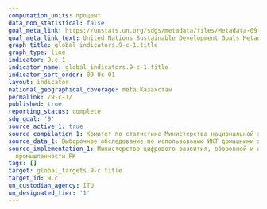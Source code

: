 ```yaml
---
computation_units: процент
data_non_statistical: false
goal_meta_link: https://unstats.un.org/sdgs/metadata/files/Metadata-09-0C-01.pdf
goal_meta_link_text: United Nations Sustainable Development Goals Metadata (pdf 663kB)
graph_title: global_indicators.9-c-1.title
graph_type: line
indicator: 9.c.1
indicator_name: global_indicators.9-c-1.title
indicator_sort_order: 09-0c-01
layout: indicator
national_geographical_coverage: meta.Казахстан
permalink: /9-c-1/
published: true
reporting_status: complete
sdg_goal: '9'
source_active_1: true
source_compilation_1: Комитет по статистике Министерства национальной экономики РК
source_data_1: Выборочное обследование по использованию ИКТ домашними хозяйствами
source_implementation_1: Министерство цифрового развития, оборонной и аэрокосмической
  промышленности РК
tags: []
target: global_targets.9-c.title
target_id: 9.c
un_custodian_agency: ITU
un_designated_tier: '1'
---
```

